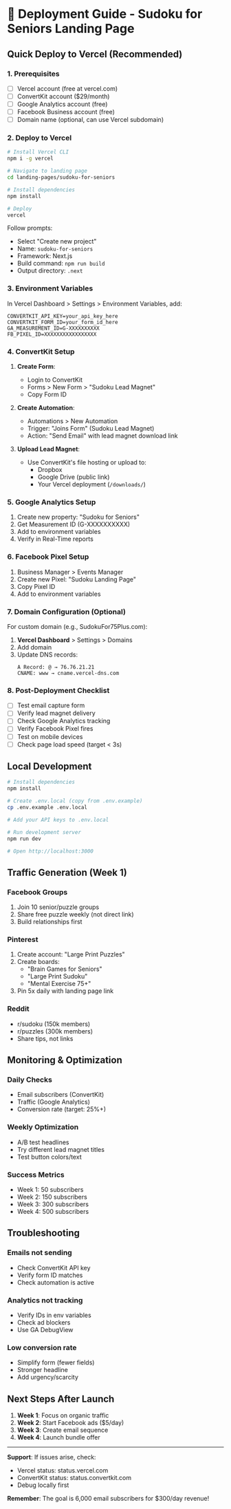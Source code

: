# 🚀 Deployment Guide - Sudoku for Seniors Landing Page

## Quick Deploy to Vercel (Recommended)

### 1. Prerequisites
- [ ] Vercel account (free at vercel.com)
- [ ] ConvertKit account ($29/month)
- [ ] Google Analytics account (free)
- [ ] Facebook Business account (free)
- [ ] Domain name (optional, can use Vercel subdomain)

### 2. Deploy to Vercel

```bash
# Install Vercel CLI
npm i -g vercel

# Navigate to landing page
cd landing-pages/sudoku-for-seniors

# Install dependencies
npm install

# Deploy
vercel
```

Follow prompts:
- Select "Create new project"
- Name: `sudoku-for-seniors`
- Framework: Next.js
- Build command: `npm run build`
- Output directory: `.next`

### 3. Environment Variables

In Vercel Dashboard > Settings > Environment Variables, add:

```
CONVERTKIT_API_KEY=your_api_key_here
CONVERTKIT_FORM_ID=your_form_id_here
GA_MEASUREMENT_ID=G-XXXXXXXXXX
FB_PIXEL_ID=XXXXXXXXXXXXXXXXX
```

### 4. ConvertKit Setup

1. **Create Form**:
   - Login to ConvertKit
   - Forms > New Form > "Sudoku Lead Magnet"
   - Copy Form ID

2. **Create Automation**:
   - Automations > New Automation
   - Trigger: "Joins Form" (Sudoku Lead Magnet)
   - Action: "Send Email" with lead magnet download link

3. **Upload Lead Magnet**:
   - Use ConvertKit's file hosting or upload to:
     - Dropbox
     - Google Drive (public link)
     - Your Vercel deployment (`/downloads/`)

### 5. Google Analytics Setup

1. Create new property: "Sudoku for Seniors"
2. Get Measurement ID (G-XXXXXXXXXX)
3. Add to environment variables
4. Verify in Real-Time reports

### 6. Facebook Pixel Setup

1. Business Manager > Events Manager
2. Create new Pixel: "Sudoku Landing Page"
3. Copy Pixel ID
4. Add to environment variables

### 7. Domain Configuration (Optional)

For custom domain (e.g., SudokuFor75Plus.com):

1. **Vercel Dashboard** > Settings > Domains
2. Add domain
3. Update DNS records:
   ```
   A Record: @ → 76.76.21.21
   CNAME: www → cname.vercel-dns.com
   ```

### 8. Post-Deployment Checklist

- [ ] Test email capture form
- [ ] Verify lead magnet delivery
- [ ] Check Google Analytics tracking
- [ ] Verify Facebook Pixel fires
- [ ] Test on mobile devices
- [ ] Check page load speed (target < 3s)

## Local Development

```bash
# Install dependencies
npm install

# Create .env.local (copy from .env.example)
cp .env.example .env.local

# Add your API keys to .env.local

# Run development server
npm run dev

# Open http://localhost:3000
```

## Traffic Generation (Week 1)

### Facebook Groups
1. Join 10 senior/puzzle groups
2. Share free puzzle weekly (not direct link)
3. Build relationships first

### Pinterest
1. Create account: "Large Print Puzzles"
2. Create boards:
   - "Brain Games for Seniors"
   - "Large Print Sudoku"
   - "Mental Exercise 75+"
3. Pin 5x daily with landing page link

### Reddit
- r/sudoku (150k members)
- r/puzzles (300k members)
- Share tips, not links

## Monitoring & Optimization

### Daily Checks
- Email subscribers (ConvertKit)
- Traffic (Google Analytics)
- Conversion rate (target: 25%+)

### Weekly Optimization
- A/B test headlines
- Try different lead magnet titles
- Test button colors/text

### Success Metrics
- Week 1: 50 subscribers
- Week 2: 150 subscribers
- Week 3: 300 subscribers
- Week 4: 500 subscribers

## Troubleshooting

### Emails not sending
- Check ConvertKit API key
- Verify form ID matches
- Check automation is active

### Analytics not tracking
- Verify IDs in env variables
- Check ad blockers
- Use GA DebugView

### Low conversion rate
- Simplify form (fewer fields)
- Stronger headline
- Add urgency/scarcity

## Next Steps After Launch

1. **Week 1**: Focus on organic traffic
2. **Week 2**: Start Facebook ads ($5/day)
3. **Week 3**: Create email sequence
4. **Week 4**: Launch bundle offer

---

**Support**: If issues arise, check:
- Vercel status: status.vercel.com
- ConvertKit status: status.convertkit.com
- Debug locally first

**Remember**: The goal is 6,000 email subscribers for $300/day revenue!